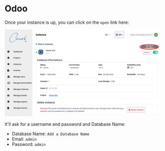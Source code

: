 # Odoo


Once your instance is up, you can click on the `open` link here:

![instance_open_link](../img/instance_open_link.png)

It'll ask for a username and password and Database Name:

* Database Name: `Add a Database Name`
* Email: `admin`
* Password: `admin`
